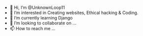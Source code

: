 - 👋 Hi, I’m @UnknownLoop11
- 👀 I’m interested in Creating websites, Ethical hacking & Coding.
- 🌱 I’m currently learning Django 
- 💞️ I’m looking to collaborate on ...
- 📫 How to reach me ...

<!---
UnknownLoop11/UnknownLoop11 is a ✨ special ✨ repository because its `README.md` (this file) appears on your GitHub profile.
You can click the Preview link to take a look at your changes.
--->
